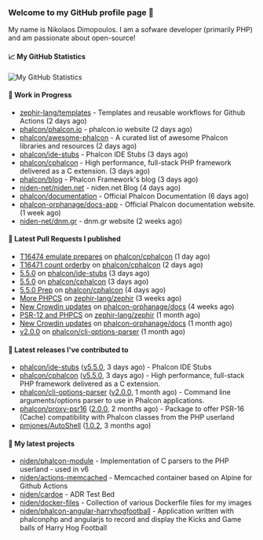 ### Welcome to my GitHub profile page 👋

My name is Nikolaos Dimopoulos. I am a sofware developer (primarily PHP) and am passionate about open-source!

#### 📈 My GitHub Statistics

![My GitHub Statistics](https://github-readme-stats.vercel.app/api?username=niden&show_icons=true&count_private=true&hide_title=true&theme=transparent)

#### 👷 Work in Progress

- [zephir-lang/templates](https://github.com/zephir-lang/templates) - Templates and reusable workflows for Github Actions (2 days ago)
- [phalcon/phalcon.io](https://github.com/phalcon/phalcon.io) - phalcon.io website (2 days ago)
- [phalcon/awesome-phalcon](https://github.com/phalcon/awesome-phalcon) - A curated list of awesome Phalcon libraries and resources (2 days ago)
- [phalcon/ide-stubs](https://github.com/phalcon/ide-stubs) - Phalcon IDE Stubs (3 days ago)
- [phalcon/cphalcon](https://github.com/phalcon/cphalcon) - High performance, full-stack PHP framework delivered as a C extension. (3 days ago)
- [phalcon/blog](https://github.com/phalcon/blog) - Phalcon Framework&#39;s blog (3 days ago)
- [niden-net/niden.net](https://github.com/niden-net/niden.net) - niden.net Blog (4 days ago)
- [phalcon/documentation](https://github.com/phalcon/documentation) - Official Phalcon Documentation (6 days ago)
- [phalcon-orphanage/docs-app](https://github.com/phalcon-orphanage/docs-app) - Official Phalcon documentation website. (1 week ago)
- [niden-net/dnm.gr](https://github.com/niden-net/dnm.gr) - dnm.gr website (2 weeks ago)

#### 🔨 Latest Pull Requests I published

- [T16474 emulate prepares](https://github.com/phalcon/cphalcon/pull/16486) on [phalcon/cphalcon](https://github.com/phalcon/cphalcon) (1 day ago)
- [T16471 count orderby](https://github.com/phalcon/cphalcon/pull/16485) on [phalcon/cphalcon](https://github.com/phalcon/cphalcon) (2 days ago)
- [5.5.0](https://github.com/phalcon/ide-stubs/pull/95) on [phalcon/ide-stubs](https://github.com/phalcon/ide-stubs) (3 days ago)
- [5.5.0](https://github.com/phalcon/cphalcon/pull/16482) on [phalcon/cphalcon](https://github.com/phalcon/cphalcon) (3 days ago)
- [5.5.0 Prep](https://github.com/phalcon/cphalcon/pull/16479) on [phalcon/cphalcon](https://github.com/phalcon/cphalcon) (4 days ago)
- [More PHPCS](https://github.com/zephir-lang/zephir/pull/2421) on [zephir-lang/zephir](https://github.com/zephir-lang/zephir) (3 weeks ago)
- [New Crowdin updates](https://github.com/phalcon-orphanage/docs/pull/3171) on [phalcon-orphanage/docs](https://github.com/phalcon-orphanage/docs) (4 weeks ago)
- [PSR-12 and PHPCS](https://github.com/zephir-lang/zephir/pull/2420) on [zephir-lang/zephir](https://github.com/zephir-lang/zephir) (1 month ago)
- [New Crowdin updates](https://github.com/phalcon-orphanage/docs/pull/3169) on [phalcon-orphanage/docs](https://github.com/phalcon-orphanage/docs) (1 month ago)
- [v2.0.0](https://github.com/phalcon/cli-options-parser/pull/21) on [phalcon/cli-options-parser](https://github.com/phalcon/cli-options-parser) (1 month ago)

#### 🔭 Latest releases I've contributed to

- [phalcon/ide-stubs](https://github.com/phalcon/ide-stubs) ([v5.5.0](https://github.com/phalcon/ide-stubs/releases/tag/v5.5.0), 3 days ago) - Phalcon IDE Stubs
- [phalcon/cphalcon](https://github.com/phalcon/cphalcon) ([v5.5.0](https://github.com/phalcon/cphalcon/releases/tag/v5.5.0), 3 days ago) - High performance, full-stack PHP framework delivered as a C extension.
- [phalcon/cli-options-parser](https://github.com/phalcon/cli-options-parser) ([v2.0.0](https://github.com/phalcon/cli-options-parser/releases/tag/v2.0.0), 1 month ago) - Command line arguments/options parser to use in Phalcon applications.
- [phalcon/proxy-psr16](https://github.com/phalcon/proxy-psr16) ([2.0.0](https://github.com/phalcon/proxy-psr16/releases/tag/2.0.0), 2 months ago) - Package to offer PSR-16 (Cache) compatibility with Phalcon classes from the PHP userland
- [pmjones/AutoShell](https://github.com/pmjones/AutoShell) ([1.0.2](https://github.com/pmjones/AutoShell/releases/tag/1.0.2), 3 months ago)

#### 🌱 My latest projects

- [niden/phalcon-module](https://github.com/niden/phalcon-module) - Implementation of C parsers to the PHP userland - used in v6
- [niden/actions-memcached](https://github.com/niden/actions-memcached) - Memcached container based on Alpine for Github Actions
- [niden/cardoe](https://github.com/niden/cardoe) - ADR Test Bed
- [niden/docker-files](https://github.com/niden/docker-files) - Collection of various Dockerfile files for my images
- [niden/phalcon-angular-harryhogfootball](https://github.com/niden/phalcon-angular-harryhogfootball) - Application written with phalconphp and angularjs to record and display the Kicks and Game balls of Harry Hog Football


